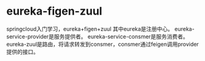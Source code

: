 # eureka-figen-zuul
springcloud入门学习，eureka+figen+zuul
其中eureka是注册中心。
eureka-service-provider是服务提供者。
eureka-service-consmer是服务消费者。
eureka-zuul是路由，将请求转发到consmer，consmer通过feigen调用provider提供的接口。

